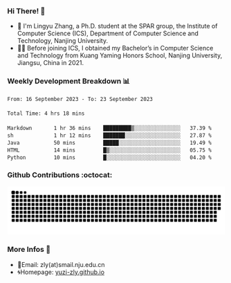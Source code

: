 ### Hi There! 👋 
- 🐳 I'm Lingyu Zhang, a Ph.D. student at the SPAR group, the Institute of Computer Science (ICS), Department of Computer Science and Technology, Nanjing University.
- 🧑‍🎓 Before joining ICS, I obtained my Bachelor’s in Computer Science and Technology from Kuang Yaming Honors School, Nanjing University, Jiangsu, China in 2021.

### Weekly Development Breakdown :bar_chart:

<!--START_SECTION:waka-->

```txt
From: 16 September 2023 - To: 23 September 2023

Total Time: 4 hrs 18 mins

Markdown       1 hr 36 mins    █████████▒░░░░░░░░░░░░░░░   37.39 %
sh             1 hr 12 mins    ███████░░░░░░░░░░░░░░░░░░   27.87 %
Java           50 mins         █████░░░░░░░░░░░░░░░░░░░░   19.49 %
HTML           14 mins         █▒░░░░░░░░░░░░░░░░░░░░░░░   05.75 %
Python         10 mins         █░░░░░░░░░░░░░░░░░░░░░░░░   04.20 %
```

<!--END_SECTION:waka-->

### Github Contributions :octocat:

![](https://raw.githubusercontent.com/yuzi-zly/yuzi-zly/output/github-contribution-grid-snake.svg)              


### More Infos 📖

- 📧Email: zly(at)smail.nju.edu.cn
- 🌀Homepage: [yuzi-zly.github.io](https://yuzi-zly.github.io/)
